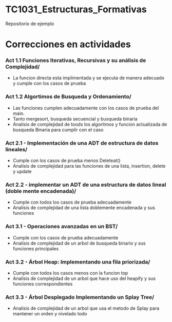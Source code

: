 # TC1031_Estructuras_Formativas

Repositorio de ejemplo

# Correcciones en actividades
 ### Act 1.1 Funciones Iterativas, Recursivas y su análisis de Complejidad/
* La funcion directa esta implimentada y se ejecuta de manera adecuado y cumple con los casos de prueba

 ### Act 1.2 Algortimos de Busqueda y Ordenamiento/
* Las funciones cumplen adecuadamente con los casos de prueba del main.
* Tanto mergesort, busqueda secuencial y busqueda binaria
* Analisis de complejidad de toods los algoritmos y funcion actualizada de busqueda Binaria para cumplir con el caso
 
 ### Act 2.1 - Implementación de una ADT de estructura de datos lineales/
 * Cumple con los casos de prueba menos Deleteat()
 * Analisis de complejidad para las funciones de una lista, insertion, delete y update
 
 ### Act 2.2 - implementar un ADT de una estructura de datos lineal (doble mente encadenada)/
 * Cumple con todos los casos de prueba adecuadamente 
 * Analisis de complejidad de una lista doblemente encadenada y sus funciones
 
 ### Act 3.1 - Operaciones avanzadas en un BST/
 * Cumple con los casos de prueba adecuadamente
 * Analisis de complejidad de un arbol de busqueda binario y sus funciones principales 
 
 ### Act 3.2 - Árbol Heap: Implementando una fila priorizada/
* Cumple con todos los casos menos con la funcion top
* Analisis de complejidad de un arbol que hace uso del heapify y sus funciones correspondientes

 ### Act 3.3 - Árbol Desplegado Implementando un Splay Tree/
 * Analisis de complejidad de un arbol que usa el metodo de Splay para mantener un orden y nivelado todo
 
